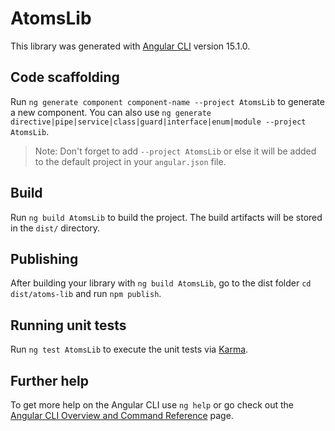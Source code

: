# AtomsLib

This library was generated with [Angular CLI](https://github.com/angular/angular-cli) version 15.1.0.

## Code scaffolding

Run `ng generate component component-name --project AtomsLib` to generate a new component. You can also use `ng generate directive|pipe|service|class|guard|interface|enum|module --project AtomsLib`.
> Note: Don't forget to add `--project AtomsLib` or else it will be added to the default project in your `angular.json` file. 

## Build

Run `ng build AtomsLib` to build the project. The build artifacts will be stored in the `dist/` directory.

## Publishing

After building your library with `ng build AtomsLib`, go to the dist folder `cd dist/atoms-lib` and run `npm publish`.

## Running unit tests

Run `ng test AtomsLib` to execute the unit tests via [Karma](https://karma-runner.github.io).

## Further help

To get more help on the Angular CLI use `ng help` or go check out the [Angular CLI Overview and Command Reference](https://angular.io/cli) page.
